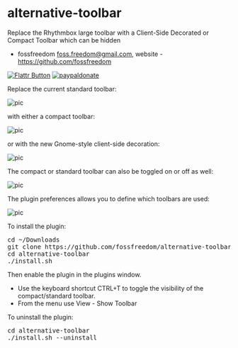 alternative-toolbar
==================

Replace the Rhythmbox large toolbar with a Client-Side Decorated or Compact Toolbar which can be hidden

 - fossfreedom <foss.freedom@gmail.com>, website - https://github.com/fossfreedom

[![Flattr Button](http://api.flattr.com/button/button-compact-static-100x17.png "Flattr This!")](http://flattr.com/thing/1811704/ "fossfreedom")  [![paypaldonate](https://www.paypalobjects.com/en_GB/i/btn/btn_donate_SM.gif)](https://www.paypal.com/cgi-bin/webscr?cmd=_s-xclick&hosted_button_id=KBV682WJ3BDGL)

Replace the current standard toolbar:

![pic](http://i.imgur.com/PBFaxuv.png)

with either a compact toolbar:

![pic](http://i.imgur.com/G51nDCV.png)

or with the new Gnome-style client-side decoration:

![pic](http://i.imgur.com/fQCs5ar.png)

The compact or standard toolbar can also be toggled on or off as well:

![pic](http://i.imgur.com/HBmZs9G.png)

The plugin preferences allows you to define which toolbars are used:

![pic](http://i.imgur.com/cUoZ01R.png)

To install the plugin:

<pre>
cd ~/Downloads
git clone https://github.com/fossfreedom/alternative-toolbar.git
cd alternative-toolbar
./install.sh
</pre>

Then enable the plugin in the plugins window.

 - Use the keyboard shortcut CTRL+T to toggle the visibility of the compact/standard toolbar.
 - From the menu use View - Show Toolbar
 
To uninstall the plugin:

<pre>
cd alternative-toolbar
./install.sh --uninstall
</pre>
 
